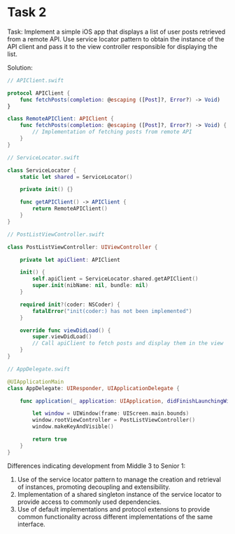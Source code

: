 # Task 2

Task: Implement a simple iOS app that displays a list of user posts retrieved
from a remote API. Use service locator pattern to obtain the instance of the API
client and pass it to the view controller responsible for displaying the list.

Solution:

```swift
// APIClient.swift

protocol APIClient {
    func fetchPosts(completion: @escaping ([Post]?, Error?) -> Void)
}

class RemoteAPIClient: APIClient {
    func fetchPosts(completion: @escaping ([Post]?, Error?) -> Void) {
        // Implementation of fetching posts from remote API
    }
}

// ServiceLocator.swift

class ServiceLocator {
    static let shared = ServiceLocator()

    private init() {}

    func getAPIClient() -> APIClient {
        return RemoteAPIClient()
    }
}

// PostListViewController.swift

class PostListViewController: UIViewController {

    private let apiClient: APIClient

    init() {
        self.apiClient = ServiceLocator.shared.getAPIClient()
        super.init(nibName: nil, bundle: nil)
    }

    required init?(coder: NSCoder) {
        fatalError("init(coder:) has not been implemented")
    }

    override func viewDidLoad() {
        super.viewDidLoad()
        // Call apiClient to fetch posts and display them in the view
    }
}

// AppDelegate.swift

@UIApplicationMain
class AppDelegate: UIResponder, UIApplicationDelegate {

    func application(_ application: UIApplication, didFinishLaunchingWithOptions launchOptions: [UIApplication.LaunchOptionsKey: Any]?) -> Bool {

        let window = UIWindow(frame: UIScreen.main.bounds)
        window.rootViewController = PostListViewController()
        window.makeKeyAndVisible()

        return true
    }
}
```

Differences indicating development from Middle 3 to Senior 1:

1. Use of the service locator pattern to manage the creation and retrieval of
   instances, promoting decoupling and extensibility.
2. Implementation of a shared singleton instance of the service locator to
   provide access to commonly used dependencies.
3. Use of default implementations and protocol extensions to provide common
   functionality across different implementations of the same interface.
